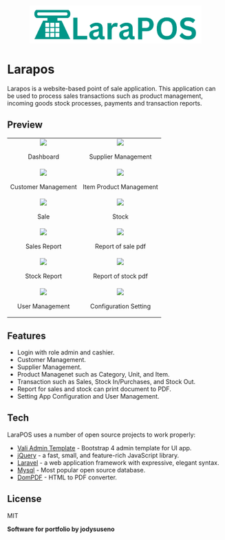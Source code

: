 <p align="center"><a href=https://github.com/jodysuseno/larapos" target="_blank"><img src="public/images/logo.png" width="400"></a></p>

# Larapos
Larapos is a website-based point of sale application. This application can be used to process sales transactions such as product management, incoming goods stock processes, payments and transaction reports.

## Preview
<table>
    <tr align="center">
        <td>
        <img src="https://github.com/jodysuseno/larapos/assets/57146181/b90f533f-6d7a-4a32-8e7b-0cd8e2069ee4">
        <p>Dashboard</p>
        </td>
        <td>
        <img src="https://github.com/jodysuseno/larapos/assets/57146181/ace661c5-a29f-4315-b77d-e67cb2044d00">
        <p>Supplier Management</p>
        </td>
    </tr>
    <tr align="center">
        <td>
        <img src="https://github.com/jodysuseno/larapos/assets/57146181/32bfedc4-b496-4b9f-8e7d-d088abf49afd">
        <p>Customer Management</p>
        </td>
        <td>
        <img src="https://github.com/jodysuseno/larapos/assets/57146181/b28ae6bf-e3d1-495c-ae73-2926e23ffcff">
        <p>Item Product Management</p>
        </td>
    </tr>
    <tr align="center">
        <td>
        <img src="https://github.com/jodysuseno/larapos/assets/57146181/e888b3c6-8583-49d2-b8cf-b4ddf3bcc30a">
        <p>Sale</p>
        </td>
        <td>
        <img src="https://github.com/jodysuseno/larapos/assets/57146181/9e2ef58d-521e-4756-abd6-b1808fa1b6fa">
        <p>Stock</p>
        </td>
    </tr>
    <tr align="center">
        <td>
        <img src="https://github.com/jodysuseno/larapos/assets/57146181/d45d1dc3-b6e3-499c-be25-7be274df4602">
        <p>Sales Report</p>
        </td>
        <td>
        <img src="https://github.com/jodysuseno/larapos/assets/57146181/7eb960b0-8b8f-4f08-ba24-32171f74f61d">
        <p>Report of sale pdf</p>
        </td>
    </tr>
    <tr align="center">
        <td>
        <img src="https://github.com/jodysuseno/larapos/assets/57146181/640296fd-6f13-45dd-be50-0e301c7dce77">
        <p>Stock Report</p>
        </td>
        <td>
        <img src="https://github.com/jodysuseno/larapos/assets/57146181/df261451-7d94-4615-b999-b5dfd3fcf360">
        <p>Report of stock pdf</p>
        </td>
    </tr>
    <tr align="center">
        <td>
        <img src="https://github.com/jodysuseno/larapos/assets/57146181/c8d4da58-ecdc-49e7-93b2-cd472cce9717">
        <p>User Management</p>
        </td>
        <td>
        <img src="https://github.com/jodysuseno/larapos/assets/57146181/98c8d108-def4-4b5e-b1f9-2b5b7f3c36eb">
        <p>Configuration Setting</p>
        </td>
    </tr>
</table>
    
## Features
- Login with role admin and cashier.
- Customer Management.
- Supplier Management.
- Product Managenet such as Category, Unit, and Item.
- Transaction such as Sales, Stock In/Purchases, and Stock Out.
- Report for sales and stock can print document to PDF.
- Setting App Configuration and User Management. 

## Tech
LaraPOS uses a number of open source projects to work properly:
- [Vali Admin Template](https://pratikborsadiya.in/vali-admin/) - Bootstrap 4 admin template for UI app.
- [jQuery](http://jquery.com) - a fast, small, and feature-rich JavaScript library.
- [Laravel](https://laravel.com/) - a web application framework with expressive, elegant syntax.
- [Mysql](https://www.mysql.com/) - Most popular open source database.
- [DomPDF](https://dompdf.github.io/) - HTML to PDF converter.

## License

MIT

**Software for portfolio by jodysuseno**

